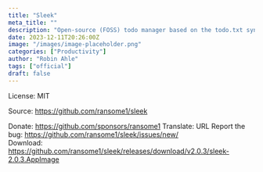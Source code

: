 ```yaml
---
title: "Sleek"
meta_title: ""
description: "Open-source (FOSS) todo manager based on the todo.txt syntax"
date: 2023-12-11T20:26:00Z
image: "/images/image-placeholder.png"
categories: ["Productivity"]
author: "Robin Ahle"
tags: ["official"]
draft: false
---
```


License: MIT

Source: https://github.com/ransome1/sleek

Donate: https://github.com/sponsors/ransome1
Translate: URL
Report the bug: https://github.com/ransome1/sleek/issues/new/  
Download: https://github.com/ransome1/sleek/releases/download/v2.0.3/sleek-2.0.3.AppImage
